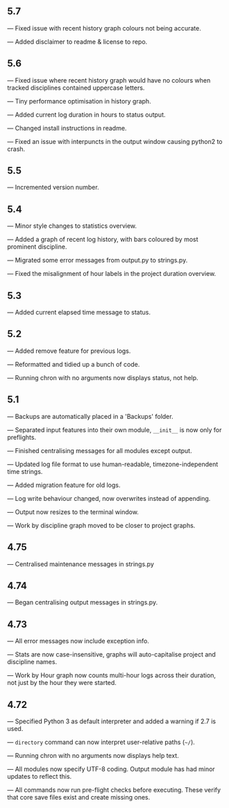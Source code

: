## 5.7

— Fixed issue with recent history graph colours not being accurate.

— Added disclaimer to readme & license to repo.


## 5.6

— Fixed issue where recent history graph would have no colours when tracked disciplines contained uppercase letters.

— Tiny performance optimisation in history graph.

— Added current log duration in hours to status output.

— Changed install instructions in readme.

— Fixed an issue with interpuncts in the output window causing python2 to crash.


## 5.5

— Incremented version number.


## 5.4

— Minor style changes to statistics overview.

— Added a graph of recent log history, with bars coloured by most prominent discipline.

— Migrated some error messages from output.py to strings.py.

— Fixed the misalignment of hour labels in the project duration overview.


## 5.3

— Added current elapsed time message to status.


## 5.2

— Added remove feature for previous logs.

— Reformatted and tidied up a bunch of code.

— Running chron with no arguments now displays status, not help.


## 5.1

— Backups are automatically placed in a 'Backups' folder.

— Separated input features into their own module, `__init__` is now only for preflights.

— Finished centralising messages for all modules except output.

— Updated log file format to use human-readable, timezone-independent time strings.

— Added migration feature for old logs.

— Log write behaviour changed, now overwrites instead of appending.

— Output now resizes to the terminal window.

— Work by discipline graph moved to be closer to project graphs.


## 4.75

— Centralised maintenance messages in strings.py


## 4.74

— Began centralising output messages in strings.py.


## 4.73

— All error messages now include exception info.

— Stats are now case-insensitive, graphs will auto-capitalise project and discipline names.

— Work by Hour graph now counts multi-hour logs across their duration, not just by the hour they were started.


## 4.72

— Specified Python 3 as default interpreter and added a warning if 2.7 is used.

— `directory` command can now interpret user-relative paths (`~/`).

— Running chron with no arguments now displays help text.

— All modules now specify UTF-8 coding. Output module has had minor updates to reflect this.

— All commands now run pre-flight checks before executing. These verify that core save files exist and create missing ones.
